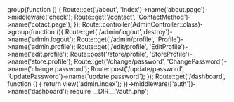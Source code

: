 <?php
use Illuminate\Support\Facades\Route;
use App\Http\Controllers\Demo\DemoController;
use App\Http\Controllers\AdminController;




Route::get('/', function () {
    return view('frontend.index');
});
Route::controller(DemoController::class)->group(function () {
    Route::get('/about', 'Index')->name('about.page')->middleware('check');
    Route::get('/contact', 'ContactMethod')->name('cotact.page');
});

Route::controller(AdminController::class)->group(function (){
Route::get('/admin/logout','destroy')->name('admin.logout');
Route::get('/admin/profile', 'Profile')->name('admin.profile');
Route::get('/edit/profile', 'EditProfile')->name('edit.profile');
Route::post('/store/profile', 'StoreProfile')->name('store.profile');
Route::get('/change/password', 'ChangePassword')->name('change.password');
Route::post('/update/password', 'UpdatePassword')->name('update.password');
});


Route::get('/dashboard', function () {
    return view('admin.index');
})->middleware(['auth'])->name('dashboard');

require __DIR__.'/auth.php';
